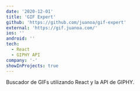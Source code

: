 ```yaml
---
date: '2020-12-01'
title: 'GIF Expert'
github: 'https://github.com/juanoa/gif-expert'
external: 'https://gif.juanoa.com/'
ios: ''
android: ''
tech:
  - React
  - GIPHY API
company: '-'
showInProjects: true
---
```


Buscador de GIFs utilizando React y la API de GIPHY.

